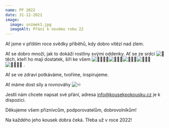 ```yaml
---
name: PF 2022
date: 31-12-2021
image:
  image: snímek1.jpg
  imageAlt: Přání k novému roku 22
---
```

Ať jsme v příštím roce svědky příběhů, kdy dobro vítězí nad zlem.

Ať se dobro množí, jak to dokáží rostliny svými oddenky. Ať se ze srdcí ![💖](https://static.xx.fbcdn.net/images/emoji.php/v9/t42/1.5/16/1f496.png) těch, kteří ho mají dostatek, šíří ke všem ![👨‍👩‍👧‍👧](https://static.xx.fbcdn.net/images/emoji.php/v9/te3/1.5/16/1f468_200d_1f469_200d_1f467_200d_1f467.png)![👩‍👩‍👧](https://static.xx.fbcdn.net/images/emoji.php/v9/ta6/1.5/16/1f469_200d_1f469_200d_1f467.png)![👨‍👩‍👦](https://static.xx.fbcdn.net/images/emoji.php/v9/t64/1.5/16/1f468_200d_1f469_200d_1f466.png)![👨‍👩‍👧](https://static.xx.fbcdn.net/images/emoji.php/v9/te5/1.5/16/1f468_200d_1f469_200d_1f467.png)![👩‍👩‍👧‍👧](https://static.xx.fbcdn.net/images/emoji.php/v9/t82/1.5/16/1f469_200d_1f469_200d_1f467_200d_1f467.png) .

Ať se ve zdraví potkáváme, tvoříme, inspirujeme.

Ať máme dost síly a rovnováhy ![♾](https://static.xx.fbcdn.net/images/emoji.php/v9/t2/1.5/16/267e.png)

Jestli nám chcete napsat své přání, adresa info@kousekpokousku.cz je k dispozici. 

Děkujeme všem příznivcům, podporovatelům, dobrovolníkům!

Na každého jeho kousek dobra čeká. Třeba už v roce 2022!